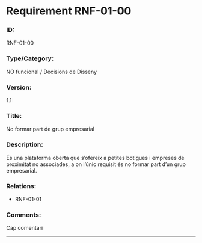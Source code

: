 # Requirement RNF-01-00

### ID:
RNF-01-00

### Type/Category:
NO funcional / Decisions de Disseny

### Version:
1.1

### Title:
No formar part de grup empresarial

### Description:
És una plataforma oberta que s’ofereix a petites botigues i empreses de proximitat no associades, a on l’únic requisit és no formar part d’un grup empresarial.

### Relations:
* RNF-01-01

### Comments:
Cap comentari

---
